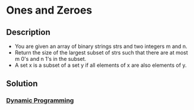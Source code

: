 # Ones and Zeroes

## Description

* You are given an array of binary strings strs and two integers m and n.
* Return the size of the largest subset of strs such that there are at most m 0's and n 1's in the subset.
* A set x is a subset of a set y if all elements of x are also elements of y.

## Solution

### [Dynamic Programming](https://github.com/azl397985856/leetcode/blob/master/problems/474.ones-and-zeros-en.md)
